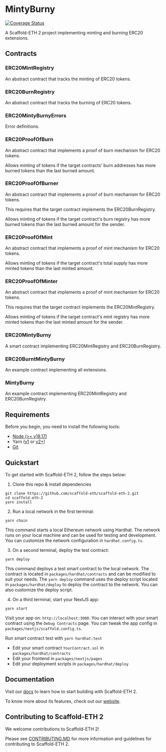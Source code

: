 # MintyBurny

[![Coverage Status](https://coveralls.io/repos/github/BillSchumacher/MintyBurny/badge.svg?branch=main)](https://coveralls.io/github/BillSchumacher/MintyBurny?branch=main)

A Scaffold-ETH 2 project implementing minting and burning ERC20 extensions.

## Contracts

### ERC20MintRegistry
An abstract contract that tracks the minting of ERC20 tokens.

### ERC20BurnRegistry
An abstract contract that tracks the burning of ERC20 tokens.

### ERC20MintyBurnyErrors
Error definitions.

### ERC20ProofOfBurn
An abstract contract that implements a proof of burn mechanism for ERC20 tokens.

Allows minting of tokens if the target contracts' burn addresses has more burned tokens than the last burned amount.

### ERC20ProofOfBurner
An abstract contract that implements a proof of burn mechanism for ERC20 tokens.

This requires that the target contract implements the ERC20BurnRegistry.

Allows minting of tokens if the target contract's burn registry has more burned tokens than the last burned amount for the sender.

### ERC20ProofOfMint
An abstract contract that implements a proof of mint mechanism for ERC20 tokens.

Allows minting of tokens if the target contract's total supply has more minted tokens than the last minted amount.

### ERC20ProofOfMinter
An abstract contract that implements a proof of mint mechanism for ERC20 tokens.

This requires that the target contract implements the ERC20MintRegistry.

Allows minting of tokens if the target contract's mint registry has more minted tokens than the last minted amount for the sender.

### ERC20MintyBurny
A smart contract implementing ERC20MintRegistry and ERC20BurnRegistry.

### ERC20BurntMintyBurny
An example contract implementing all extensions.

### MintyBurny
An example contract implementing ERC20MintRegistry and ERC20BurnRegistry.


## Requirements

Before you begin, you need to install the following tools:

- [Node (>= v18.17)](https://nodejs.org/en/download/)
- Yarn ([v1](https://classic.yarnpkg.com/en/docs/install/) or [v2+](https://yarnpkg.com/getting-started/install))
- [Git](https://git-scm.com/downloads)

## Quickstart

To get started with Scaffold-ETH 2, follow the steps below:

1. Clone this repo & install dependencies

```
git clone https://github.com/scaffold-eth/scaffold-eth-2.git
cd scaffold-eth-2
yarn install
```

2. Run a local network in the first terminal:

```
yarn chain
```

This command starts a local Ethereum network using Hardhat. The network runs on your local machine and can be used for testing and development. You can customize the network configuration in `hardhat.config.ts`.

3. On a second terminal, deploy the test contract:

```
yarn deploy
```

This command deploys a test smart contract to the local network. The contract is located in `packages/hardhat/contracts` and can be modified to suit your needs. The `yarn deploy` command uses the deploy script located in `packages/hardhat/deploy` to deploy the contract to the network. You can also customize the deploy script.

4. On a third terminal, start your NextJS app:

```
yarn start
```

Visit your app on: `http://localhost:3000`. You can interact with your smart contract using the `Debug Contracts` page. You can tweak the app config in `packages/nextjs/scaffold.config.ts`.

Run smart contract test with `yarn hardhat:test`

- Edit your smart contract `YourContract.sol` in `packages/hardhat/contracts`
- Edit your frontend in `packages/nextjs/pages`
- Edit your deployment scripts in `packages/hardhat/deploy`

## Documentation

Visit our [docs](https://docs.scaffoldeth.io) to learn how to start building with Scaffold-ETH 2.

To know more about its features, check out our [website](https://scaffoldeth.io).

## Contributing to Scaffold-ETH 2

We welcome contributions to Scaffold-ETH 2!

Please see [CONTRIBUTING.MD](https://github.com/scaffold-eth/scaffold-eth-2/blob/main/CONTRIBUTING.md) for more information and guidelines for contributing to Scaffold-ETH 2.
